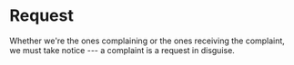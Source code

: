 # Request

Whether we're the ones complaining or the ones receiving the complaint, we must take notice --- a complaint is a request in disguise.
